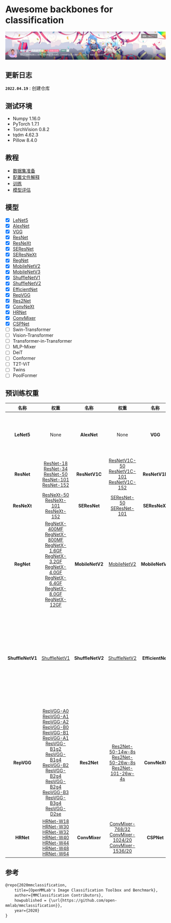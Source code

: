Awesome backbones for classification
===========================

[![BILIBILI](https://raw.githubusercontent.com/Fafa-DL/readme-data/main/Bilibili.png)](https://space.bilibili.com/46880349)

## 更新日志

**`2022.04.19`** : 创建仓库

## 测试环境

- Numpy       1.16.0
- PyTorch      1.7.1
- TorchVision 0.8.2
- tqdm          4.62.3 
- Pillow         8.4.0

## 教程
- [数据集准备](https://github.com/Fafa-DL/Awesome-Backbones/blob/main/datas/docs/Data_preparing.md)
- [配置文件解释](https://github.com/Fafa-DL/Awesome-Backbones/blob/main/datas/docs/Configs_description.md)
- [训练](https://github.com/Fafa-DL/Awesome-Backbones/blob/main/datas/docs/How_to_train.md)
- [模型评估](https://github.com/Fafa-DL/Awesome-Backbones/blob/main/datas/docs/How_to_eval.md)

## 模型
- [x] [LeNet5](https://ieeexplore.ieee.org/document/6795724)
- [x] [AlexNet](http://papers.nips.cc/paper/4824-imagenet-classification-with-deep-convolutional-neural-networks.pdf)
- [x] [VGG](https://arxiv.org/abs/1409.1556)
- [x] [ResNet](https://openaccess.thecvf.com/content_cvpr_2016/html/He_Deep_Residual_Learning_CVPR_2016_paper.html)
- [x] [ResNeXt](https://openaccess.thecvf.com/content_cvpr_2017/html/Xie_Aggregated_Residual_Transformations_CVPR_2017_paper.html)
- [x] [SEResNet](https://openaccess.thecvf.com/content_cvpr_2018/html/Hu_Squeeze-and-Excitation_Networks_CVPR_2018_paper.html)
- [x] [SEResNeXt](https://openaccess.thecvf.com/content_cvpr_2018/html/Hu_Squeeze-and-Excitation_Networks_CVPR_2018_paper.html)
- [x] [RegNet](https://arxiv.org/abs/2003.13678)
- [x] [MobileNetV2](https://arxiv.org/abs/1801.04381)
- [x] [MobileNetV3](https://arxiv.org/abs/1905.02244)
- [x] [ShuffleNetV1](https://openaccess.thecvf.com/content_cvpr_2018/html/Zhang_ShuffleNet_An_Extremely_CVPR_2018_paper.html)
- [x] [ShuffleNetV2](https://openaccess.thecvf.com/content_ECCV_2018/papers/Ningning_Light-weight_CNN_Architecture_ECCV_2018_paper.pdf)
- [x] [EfficientNet](https://arxiv.org/abs/1905.11946v5)
- [x] [RepVGG](https://arxiv.org/abs/2101.03697)
- [x] [Res2Net](https://arxiv.org/pdf/1904.01169.pdf)
- [x] [ConvNeXt](https://arxiv.org/abs/2201.03545v1)
- [x] [HRNet](https://arxiv.org/abs/1908.07919v2)
- [x] [ConvMixer](https://arxiv.org/abs/2201.09792)
- [x] [CSPNet](https://arxiv.org/abs/1911.11929)
- [ ] Swin-Transformer
- [ ] Vision-Transformer
- [ ] Transformer-in-Transformer
- [ ] MLP-Mixer
- [ ] DeiT
- [ ] Conformer
- [ ] T2T-ViT
- [ ] Twins
- [ ] PoolFormer

## 预训练权重

| 名称 | 权重 | 名称 | 权重 | 名称 | 权重 |
| :-----: | :-----: | :------: | :------: | :------: | :-----: |
| **LeNet5** | None | **AlexNet** | None | **VGG** | [VGG-11](https://download.openmmlab.com/mmclassification/v0/vgg/vgg11_batch256_imagenet_20210208-4271cd6c.pth)<br/>[VGG-13](https://download.openmmlab.com/mmclassification/v0/vgg/vgg13_batch256_imagenet_20210208-4d1d6080.pth)<br/>[VGG-16](https://download.openmmlab.com/mmclassification/v0/vgg/vgg16_batch256_imagenet_20210208-db26f1a5.pth)<br/>[VGG-19](https://download.openmmlab.com/mmclassification/v0/vgg/vgg19_batch256_imagenet_20210208-e6920e4a.pth)<br/>[VGG-11-BN](https://download.openmmlab.com/mmclassification/v0/vgg/vgg11_bn_batch256_imagenet_20210207-f244902c.pth)<br/>[VGG-13-BN](https://download.openmmlab.com/mmclassification/v0/vgg/vgg13_bn_batch256_imagenet_20210207-1a8b7864.pth)<br/>[VGG-16-BN](https://download.openmmlab.com/mmclassification/v0/vgg/vgg16_bn_batch256_imagenet_20210208-7e55cd29.pth)<br/>[VGG-19-BN](https://download.openmmlab.com/mmclassification/v0/vgg/vgg19_bn_batch256_imagenet_20210208-da620c4f.pth)|
| **ResNet** |[ResNet-18](https://download.openmmlab.com/mmclassification/v0/resnet/resnet18_8xb32_in1k_20210831-fbbb1da6.pth)<br/>[ResNet-34](https://download.openmmlab.com/mmclassification/v0/resnet/resnet34_8xb32_in1k_20210831-f257d4e6.pth)<br/>[ResNet-50](https://download.openmmlab.com/mmclassification/v0/resnet/resnet50_8xb32_in1k_20210831-ea4938fc.pth)<br/>[ResNet-101](https://download.openmmlab.com/mmclassification/v0/resnet/resnet101_8xb32_in1k_20210831-539c63f8.pth)<br/>[ResNet-152](https://download.openmmlab.com/mmclassification/v0/resnet/resnet152_8xb32_in1k_20210901-4d7582fa.pth) | **ResNetV1C** | [ResNetV1C-50](https://download.openmmlab.com/mmclassification/v0/resnet/resnetv1c50_8xb32_in1k_20220214-3343eccd.pth)<br/>[ResNetV1C-101](https://download.openmmlab.com/mmclassification/v0/resnet/resnetv1c101_8xb32_in1k_20220214-434fe45f.pth)<br/>[ResNetV1C-152](https://download.openmmlab.com/mmclassification/v0/resnet/resnetv1c152_8xb32_in1k_20220214-c013291f.pth) |**ResNetV1D** | [ResNetV1D-50](https://download.openmmlab.com/mmclassification/v0/resnet/resnetv1d50_b32x8_imagenet_20210531-db14775a.pth)<br/>[ResNetV1D-101](https://download.openmmlab.com/mmclassification/v0/resnet/resnetv1d101_b32x8_imagenet_20210531-6e13bcd3.pth)<br/>[ResNetV1D-152](https://download.openmmlab.com/mmclassification/v0/resnet/resnetv1d152_b32x8_imagenet_20210531-278cf22a.pth) |
| **ResNeXt** | [ResNeXt-50](https://download.openmmlab.com/mmclassification/v0/resnext/resnext50_32x4d_b32x8_imagenet_20210429-56066e27.pth)<br/>[ResNeXt-101](https://download.openmmlab.com/mmclassification/v0/resnext/resnext101_32x4d_b32x8_imagenet_20210506-e0fa3dd5.pth)<br/>[ResNeXt-152](https://download.openmmlab.com/mmclassification/v0/resnext/resnext152_32x4d_b32x8_imagenet_20210524-927787be.pth) | **SEResNet** | [SEResNet-50](https://download.openmmlab.com/mmclassification/v0/se-resnet/se-resnet50_batch256_imagenet_20200804-ae206104.pth)<br/>[SEResNet-101](https://download.openmmlab.com/mmclassification/v0/se-resnet/se-resnet101_batch256_imagenet_20200804-ba5b51d4.pth)| **SEResNeXt**| None|
| **RegNet** |[RegNetX-400MF](https://download.openmmlab.com/mmclassification/v0/regnet/regnetx-400mf_8xb128_in1k_20211213-89bfc226.pth)<br/>[RegNetX-800MF](https://download.openmmlab.com/mmclassification/v0/regnet/regnetx-800mf_8xb128_in1k_20211213-222b0f11.pth)<br/>[RegNetX-1.6GF](https://download.openmmlab.com/mmclassification/v0/regnet/regnetx-1.6gf_8xb128_in1k_20211213-d1b89758.pth)<br/>[RegNetX-3.2GF](https://download.openmmlab.com/mmclassification/v0/regnet/regnetx-3.2gf_8xb64_in1k_20211213-1fdd82ae.pth)<br/>[RegNetX-4.0GF](https://download.openmmlab.com/mmclassification/v0/regnet/regnetx-4.0gf_8xb64_in1k_20211213-efed675c.pth)<br/>[RegNetX-6.4GF](https://download.openmmlab.com/mmclassification/v0/regnet/regnetx-6.4gf_8xb64_in1k_20211215-5c6089da.pth)<br/>[RegNetX-8.0GF](https://download.openmmlab.com/mmclassification/v0/regnet/regnetx-8.0gf_8xb64_in1k_20211213-9a9fcc76.pth)<br/>[RegNetX-12GF](https://download.openmmlab.com/mmclassification/v0/regnet/regnetx-12gf_8xb64_in1k_20211213-5df8c2f8.pth) | **MobileNetV2** | [MobileNetV2](https://download.openmmlab.com/mmclassification/v0/mobilenet_v2/mobilenet_v2_batch256_imagenet_20200708-3b2dc3af.pth) |**MobileNetV3** | [MobileNetV3-Small](https://download.openmmlab.com/mmclassification/v0/mobilenet_v3/convert/mobilenet_v3_small-8427ecf0.pth)<br/>[MobileNetV3-Large](https://download.openmmlab.com/mmclassification/v0/mobilenet_v3/convert/mobilenet_v3_large-3ea3c186.pth) |
| **ShuffleNetV1** |[ShuffleNetV1](https://download.openmmlab.com/mmclassification/v0/shufflenet_v1/shufflenet_v1_batch1024_imagenet_20200804-5d6cec73.pth) | **ShuffleNetV2** | [ShuffleNetV2](https://download.openmmlab.com/mmclassification/v0/shufflenet_v2/shufflenet_v2_batch1024_imagenet_20200812-5bf4721e.pth) |**EfficientNet** | [EfficientNet-B0](https://download.openmmlab.com/mmclassification/v0/efficientnet/efficientnet-b0_3rdparty_8xb32_in1k_20220119-a7e2a0b1.pth)<br/>[EfficientNet-B1](https://download.openmmlab.com/mmclassification/v0/efficientnet/efficientnet-b1_3rdparty_8xb32_in1k_20220119-002556d9.pth)<br/>[EfficientNet-B2](https://download.openmmlab.com/mmclassification/v0/efficientnet/efficientnet-b2_3rdparty_8xb32_in1k_20220119-ea374a30.pth)<br/>[EfficientNet-B3](https://download.openmmlab.com/mmclassification/v0/efficientnet/efficientnet-b3_3rdparty_8xb32_in1k_20220119-4b4d7487.pth)<br/>[EfficientNet-B4](https://download.openmmlab.com/mmclassification/v0/efficientnet/efficientnet-b4_3rdparty_8xb32_in1k_20220119-81fd4077.pth)<br/>[EfficientNet-B5](https://download.openmmlab.com/mmclassification/v0/efficientnet/efficientnet-b5_3rdparty_8xb32_in1k_20220119-e9814430.pth)<br/>[EfficientNet-B6](https://download.openmmlab.com/mmclassification/v0/efficientnet/efficientnet-b6_3rdparty_8xb32-aa_in1k_20220119-45b03310.pth)<br/>[EfficientNet-B7](https://download.openmmlab.com/mmclassification/v0/efficientnet/efficientnet-b7_3rdparty_8xb32-aa_in1k_20220119-bf03951c.pth)<br/>[EfficientNet-B8](https://download.openmmlab.com/mmclassification/v0/efficientnet/efficientnet-b8_3rdparty_8xb32-aa-advprop_in1k_20220119-297ce1b7.pth) |
| **RepVGG** |[RepVGG-A0](https://download.openmmlab.com/mmclassification/v0/repvgg/repvgg-A0_3rdparty_4xb64-coslr-120e_in1k_20210909-883ab98c.pth)<br/>[RepVGG-A1](https://download.openmmlab.com/mmclassification/v0/repvgg/repvgg-A1_3rdparty_4xb64-coslr-120e_in1k_20210909-24003a24.pth) <br/>[RepVGG-A2](https://download.openmmlab.com/mmclassification/v0/repvgg/repvgg-A2_3rdparty_4xb64-coslr-120e_in1k_20210909-97d7695a.pth)<br/>[RepVGG-B0](https://download.openmmlab.com/mmclassification/v0/repvgg/repvgg-B0_3rdparty_4xb64-coslr-120e_in1k_20210909-446375f4.pth)<br/>[RepVGG-B1](https://download.openmmlab.com/mmclassification/v0/repvgg/repvgg-B1_3rdparty_4xb64-coslr-120e_in1k_20210909-750cdf67.pth)<br/>[RepVGG-A1](https://download.openmmlab.com/mmclassification/v0/repvgg/repvgg-A1_3rdparty_4xb64-coslr-120e_in1k_20210909-24003a24.pth)<br/>[RepVGG-B1g2](https://download.openmmlab.com/mmclassification/v0/repvgg/repvgg-B1g2_3rdparty_4xb64-coslr-120e_in1k_20210909-344f6422.pth)<br/>[RepVGG-B1g4](https://download.openmmlab.com/mmclassification/v0/repvgg/repvgg-B1g4_3rdparty_4xb64-coslr-120e_in1k_20210909-d4c1a642.pth)<br/>[RepVGG-B2](https://download.openmmlab.com/mmclassification/v0/repvgg/repvgg-B2_3rdparty_4xb64-coslr-120e_in1k_20210909-bd6b937c.pth)<br/>[RepVGG-B2g4](https://download.openmmlab.com/mmclassification/v0/repvgg/repvgg-B2g4_3rdparty_4xb64-autoaug-lbs-mixup-coslr-200e_in1k_20210909-7b7955f0.pth)<br/>[RepVGG-B2g4](https://download.openmmlab.com/mmclassification/v0/repvgg/repvgg-B2g4_3rdparty_4xb64-autoaug-lbs-mixup-coslr-200e_in1k_20210909-7b7955f0.pth)<br/>[RepVGG-B3](https://download.openmmlab.com/mmclassification/v0/repvgg/repvgg-B3_3rdparty_4xb64-autoaug-lbs-mixup-coslr-200e_in1k_20210909-dda968bf.pth)<br/>[RepVGG-B3g4](https://download.openmmlab.com/mmclassification/v0/repvgg/repvgg-B3g4_3rdparty_4xb64-autoaug-lbs-mixup-coslr-200e_in1k_20210909-4e54846a.pth)<br/>[RepVGG-D2se](https://download.openmmlab.com/mmclassification/v0/repvgg/repvgg-D2se_3rdparty_4xb64-autoaug-lbs-mixup-coslr-200e_in1k_20210909-cf3139b7.pth)| **Res2Net** | [Res2Net-50-14w-8s](https://download.openmmlab.com/mmclassification/v0/res2net/res2net50-w14-s8_3rdparty_8xb32_in1k_20210927-bc967bf1.pth)<br/>[Res2Net-50-26w-8s](https://download.openmmlab.com/mmclassification/v0/res2net/res2net50-w26-s8_3rdparty_8xb32_in1k_20210927-f547a94b.pth)<br/>[Res2Net-101-26w-4s](https://download.openmmlab.com/mmclassification/v0/res2net/res2net101-w26-s4_3rdparty_8xb32_in1k_20210927-870b6c36.pth)<br/> |**ConvNeXt** | [ConvNeXt-Tiny](https://download.openmmlab.com/mmclassification/v0/convnext/convnext-tiny_3rdparty_32xb128_in1k_20220124-18abde00.pth)<br/>[ConvNeXt-Small](https://download.openmmlab.com/mmclassification/v0/convnext/convnext-small_3rdparty_32xb128_in1k_20220124-d39b5192.pth)<br/>[ConvNeXt-Base](https://download.openmmlab.com/mmclassification/v0/convnext/convnext-base_in21k-pre-3rdparty_32xb128_in1k_20220124-eb2d6ada.pth)<br/>[ConvNeXt-Large](https://download.openmmlab.com/mmclassification/v0/convnext/convnext-large_in21k-pre-3rdparty_64xb64_in1k_20220124-2412403d.pth)<br/>[ConvNeXt-XLarge](https://download.openmmlab.com/mmclassification/v0/convnext/convnext-xlarge_in21k-pre-3rdparty_64xb64_in1k_20220124-76b6863d.pth) |
| **HRNet** |[HRNet-W18](https://download.openmmlab.com/mmclassification/v0/hrnet/hrnet-w18_3rdparty_8xb32_in1k_20220120-0c10b180.pth)<br/>[HRNet-W30](https://download.openmmlab.com/mmclassification/v0/hrnet/hrnet-w30_3rdparty_8xb32_in1k_20220120-8aa3832f.pth) <br/>[HRNet-W32](https://download.openmmlab.com/mmclassification/v0/hrnet/hrnet-w32_3rdparty_8xb32_in1k_20220120-c394f1ab.pth)<br/>[HRNet-W40](https://download.openmmlab.com/mmclassification/v0/hrnet/hrnet-w40_3rdparty_8xb32_in1k_20220120-9a2dbfc5.pth)<br/>[HRNet-W44](https://download.openmmlab.com/mmclassification/v0/hrnet/hrnet-w44_3rdparty_8xb32_in1k_20220120-35d07f73.pth)<br/>[HRNet-W48](https://download.openmmlab.com/mmclassification/v0/hrnet/hrnet-w48_3rdparty_8xb32_in1k_20220120-e555ef50.pth)<br/>[HRNet-W64](https://download.openmmlab.com/mmclassification/v0/hrnet/hrnet-w64_3rdparty_8xb32_in1k_20220120-19126642.pth) | **ConvMixer** | [ConvMixer-768/32](https://download.openmmlab.com/mmclassification/v0/convmixer/convmixer-768-32_3rdparty_10xb64_in1k_20220323-bca1f7b8.pth)<br/>[ConvMixer-1024/20](https://download.openmmlab.com/mmclassification/v0/convmixer/convmixer-1024-20_3rdparty_10xb64_in1k_20220323-48f8aeba.pth)<br/>[ConvMixer-1536/20](https://download.openmmlab.com/mmclassification/v0/convmixer/convmixer-1536_20_3rdparty_10xb64_in1k_20220323-ea5786f3.pth) |**CSPNet** | [CSPDarkNet50](https://download.openmmlab.com/mmclassification/v0/cspnet/cspdarknet50_3rdparty_8xb32_in1k_20220329-bd275287.pth)<br/>[CSPResNet50](https://download.openmmlab.com/mmclassification/v0/cspnet/cspresnet50_3rdparty_8xb32_in1k_20220329-dd6dddfb.pth)<br/>[CSPResNeXt50](https://download.openmmlab.com/mmclassification/v0/cspnet/cspresnext50_3rdparty_8xb32_in1k_20220329-2cc84d21.pth) |

## 参考
```
@repo{2020mmclassification,
    title={OpenMMLab's Image Classification Toolbox and Benchmark},
    author={MMClassification Contributors},
    howpublished = {\url{https://github.com/open-mmlab/mmclassification}},
    year={2020}
}
```
